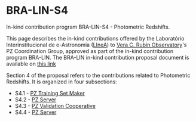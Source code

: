 # BRA-LIN-S4     

In-kind contribution program BRA-LIN-S4 - Photometric Redshifts.

This page describes the in-kind contributions offered by the Laboratório Interinstitucional de e-Astronomia ([LIneA](http://www.linea.gov.br)) to [Vera C. Rubin Observatory](https://www.lsst.org/)'s PZ Coordination Group, approved as part of the in-kind contribution program BRA-LIN. The BRA-LIN in-kind contribution proposal document is available on [this link](https://docs.google.com/document/d/1JWUG2vxxPD1DwrbQsZwI1q_2lk2TIGnHGHNbaq2zAbk/edit?usp=sharing)

Section 4 of the proposal refers to the contributions related to Photometric Redshifts. It is organized in four subsections:  

* S4.1 - [PZ Training Set Maker](s4_1.md)
* S4.2 - [PZ Server](s4_2.md) 
* S4.3 - [PZ Validation Cooperative](s4_3.md)
* S4.4 - [PZ Server](s4_4.md) 
